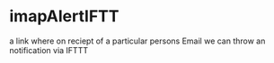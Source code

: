 # imapAlertIFTT
a link where on reciept of a particular persons Email we can throw an notification via IFTTT
